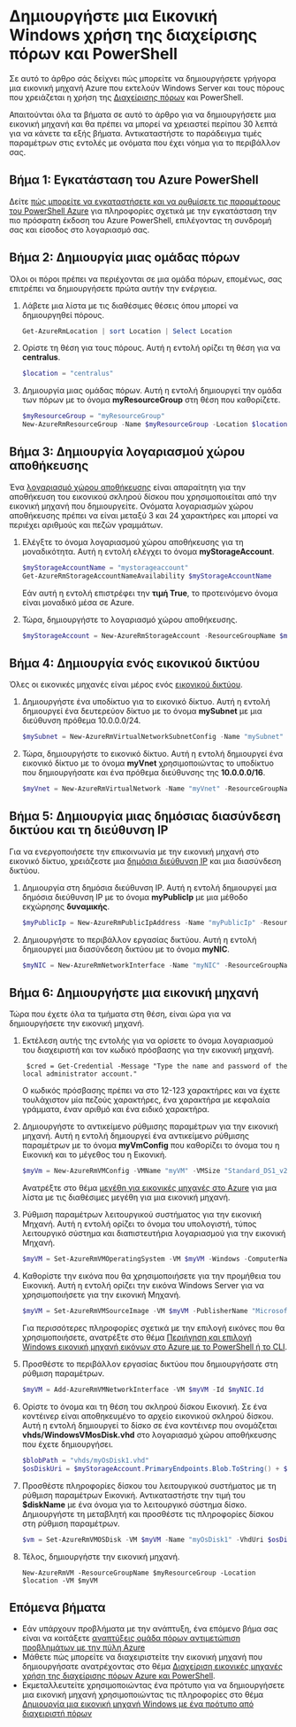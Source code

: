 <properties
    pageTitle="Δημιουργήστε μια Εικονική Azure χρησιμοποιώντας το PowerShell | Microsoft Azure"
    description="Χρήση του PowerShell Azure και διαχείριση πόρων Azure για να δημιουργήσετε εύκολα μια νέα Εικονική εκτελούν τον Windows Server."
    services="virtual-machines-windows"
    documentationCenter=""
    authors="davidmu1"
    manager="timlt"
    editor=""
    tags="azure-resource-manager"/>

<tags
    ms.service="virtual-machines-windows"
    ms.workload="na"
    ms.tgt_pltfrm="na"
    ms.devlang="na"
    ms.topic="get-started-article"
    ms.date="10/21/2016"
    ms.author="davidmu"/>

# <a name="create-a-windows-vm-using-resource-manager-and-powershell"></a>Δημιουργήστε μια Εικονική Windows χρήση της διαχείρισης πόρων και PowerShell

Σε αυτό το άρθρο σάς δείχνει πώς μπορείτε να δημιουργήσετε γρήγορα μια εικονική μηχανή Azure που εκτελούν Windows Server και τους πόρους που χρειάζεται η χρήση της [Διαχείρισης πόρων](../azure-resource-manager/resource-group-overview.md) και PowerShell. 

Απαιτούνται όλα τα βήματα σε αυτό το άρθρο για να δημιουργήσετε μια εικονική μηχανή και θα πρέπει να μπορεί να χρειαστεί περίπου 30 λεπτά για να κάνετε τα εξής βήματα. Αντικαταστήστε το παράδειγμα τιμές παραμέτρων στις εντολές με ονόματα που έχει νόημα για το περιβάλλον σας.

## <a name="step-1-install-azure-powershell"></a>Βήμα 1: Εγκατάσταση του Azure PowerShell

Δείτε [πώς μπορείτε να εγκαταστήσετε και να ρυθμίσετε τις παραμέτρους του PowerShell Azure](../powershell-install-configure.md) για πληροφορίες σχετικά με την εγκατάσταση την πιο πρόσφατη έκδοση του Azure PowerShell, επιλέγοντας τη συνδρομή σας και είσοδος στο λογαριασμό σας.
        
## <a name="step-2-create-a-resource-group"></a>Βήμα 2: Δημιουργία μιας ομάδας πόρων

Όλοι οι πόροι πρέπει να περιέχονται σε μια ομάδα πόρων, επομένως, σας επιτρέπει να δημιουργήσετε πρώτα αυτήν την ενέργεια.  

1. Λάβετε μια λίστα με τις διαθέσιμες θέσεις όπου μπορεί να δημιουργηθεί πόρους.

    ```powershell
    Get-AzureRmLocation | sort Location | Select Location
    ```

2. Ορίστε τη θέση για τους πόρους. Αυτή η εντολή ορίζει τη θέση για να **centralus**.

    ```powershell
    $location = "centralus"
    ```
    
3. Δημιουργία μιας ομάδας πόρων. Αυτή η εντολή δημιουργεί την ομάδα των πόρων με το όνομα **myResourceGroup** στη θέση που καθορίζετε.

    ```powershell
    $myResourceGroup = "myResourceGroup"
    New-AzureRmResourceGroup -Name $myResourceGroup -Location $location
    ```
    
## <a name="step-3-create-a-storage-account"></a>Βήμα 3: Δημιουργία λογαριασμού χώρου αποθήκευσης

Ένα [λογαριασμό χώρου αποθήκευσης](../storage/storage-introduction.md) είναι απαραίτητη για την αποθήκευση του εικονικού σκληρού δίσκου που χρησιμοποιείται από την εικονική μηχανή που δημιουργείτε. Ονόματα λογαριασμών χώρου αποθήκευσης πρέπει να είναι μεταξύ 3 και 24 χαρακτήρες και μπορεί να περιέχει αριθμούς και πεζών γραμμάτων.

1. Ελέγξτε το όνομα λογαριασμού χώρου αποθήκευσης για τη μοναδικότητα. Αυτή η εντολή ελέγχει το όνομα **myStorageAccount**.

    ```powershell
    $myStorageAccountName = "mystorageaccount"
    Get-AzureRmStorageAccountNameAvailability $myStorageAccountName
    ```
    
    Εάν αυτή η εντολή επιστρέφει την **τιμή True**, το προτεινόμενο όνομα είναι μοναδικό μέσα σε Azure. 
    
2. Τώρα, δημιουργήστε το λογαριασμό χώρου αποθήκευσης.
    
    ```powershell    
    $myStorageAccount = New-AzureRmStorageAccount -ResourceGroupName $myResourceGroup -Name $myStorageAccountName -SkuName "Standard_LRS" -Kind "Storage" -Location $location
    ```
    
## <a name="step-4-create-a-virtual-network"></a>Βήμα 4: Δημιουργία ενός εικονικού δικτύου

Όλες οι εικονικές μηχανές είναι μέρος ενός [εικονικού δικτύου](../virtual-network/virtual-networks-overview.md).

1. Δημιουργήστε ένα υποδίκτυο για το εικονικό δίκτυο. Αυτή η εντολή δημιουργεί ένα δευτερεύον δίκτυο με το όνομα **mySubnet** με μια διεύθυνση πρόθεμα 10.0.0.0/24.
        
    ```powershell
    $mySubnet = New-AzureRmVirtualNetworkSubnetConfig -Name "mySubnet" -AddressPrefix 10.0.0.0/24
    ```
    
2. Τώρα, δημιουργήστε το εικονικό δίκτυο. Αυτή η εντολή δημιουργεί ένα εικονικό δίκτυο με το όνομα **myVnet** χρησιμοποιώντας το υποδίκτυο που δημιουργήσατε και ένα πρόθεμα διεύθυνσης της **10.0.0.0/16**.

    ```powershell
    $myVnet = New-AzureRmVirtualNetwork -Name "myVnet" -ResourceGroupName $myResourceGroup -Location $location -AddressPrefix 10.0.0.0/16 -Subnet $mySubnet
    ```
        
## <a name="step-5-create-a-public-ip-address-and-network-interface"></a>Βήμα 5: Δημιουργία μιας δημόσιας διασύνδεση δικτύου και τη διεύθυνση IP

Για να ενεργοποιήσετε την επικοινωνία με την εικονική μηχανή στο εικονικό δίκτυο, χρειάζεστε μια [δημόσια διεύθυνση IP](../virtual-network/virtual-network-ip-addresses-overview-arm.md) και μια διασύνδεση δικτύου.

1. Δημιουργία στη δημόσια διεύθυνση IP. Αυτή η εντολή δημιουργεί μια δημόσια διεύθυνση IP με το όνομα **myPublicIp** με μια μέθοδο εκχώρησης **δυναμικής**.
 
    ```powershell
    $myPublicIp = New-AzureRmPublicIpAddress -Name "myPublicIp" -ResourceGroupName $myResourceGroup -Location $location -AllocationMethod Dynamic
    ```
        
2. Δημιουργήστε το περιβάλλον εργασίας δικτύου. Αυτή η εντολή δημιουργεί μια διασύνδεση δικτύου με το όνομα **myNIC**.

    ```powershell
    $myNIC = New-AzureRmNetworkInterface -Name "myNIC" -ResourceGroupName $myResourceGroup -Location $location -SubnetId $myVnet.Subnets[0].Id -PublicIpAddressId $myPublicIp.Id
    ```
       
## <a name="step-6-create-a-virtual-machine"></a>Βήμα 6: Δημιουργήστε μια εικονική μηχανή

Τώρα που έχετε όλα τα τμήματα στη θέση, είναι ώρα για να δημιουργήσετε την εικονική μηχανή.

1. Εκτέλεση αυτής της εντολής για να ορίσετε το όνομα λογαριασμού του διαχειριστή και τον κωδικό πρόσβασης για την εικονική μηχανή.

        $cred = Get-Credential -Message "Type the name and password of the local administrator account."
        
    Ο κωδικός πρόσβασης πρέπει να στο 12-123 χαρακτήρες και να έχετε τουλάχιστον μία πεζούς χαρακτήρες, ένα χαρακτήρα με κεφαλαία γράμματα, έναν αριθμό και ένα ειδικό χαρακτήρα. 
        
2. Δημιουργήστε το αντικείμενο ρύθμισης παραμέτρων για την εικονική μηχανή. Αυτή η εντολή δημιουργεί ένα αντικείμενο ρύθμισης παραμέτρων με το όνομα **myVmConfig** που καθορίζει το όνομα του η Εικονική και το μέγεθος του η Εικονική.

    ```powershell
    $myVm = New-AzureRmVMConfig -VMName "myVM" -VMSize "Standard_DS1_v2"
    ```
     
    Ανατρέξτε στο θέμα [μεγέθη για εικονικές μηχανές στο Azure](virtual-machines-windows-sizes.md) για μια λίστα με τις διαθέσιμες μεγέθη για μια εικονική μηχανή.
    
3. Ρύθμιση παραμέτρων λειτουργικού συστήματος για την εικονική Μηχανή. Αυτή η εντολή ορίζει το όνομα του υπολογιστή, τύπος λειτουργικό σύστημα και διαπιστευτήρια λογαριασμού για την εικονική Μηχανή.

    ```powershell
    $myVM = Set-AzureRmVMOperatingSystem -VM $myVM -Windows -ComputerName "myVM" -Credential $cred -ProvisionVMAgent -EnableAutoUpdate
    ```
    
4. Καθορίστε την εικόνα που θα χρησιμοποιήσετε για την προμήθεια του Εικονική. Αυτή η εντολή ορίζει την εικόνα Windows Server για να χρησιμοποιήσετε για την εικονική Μηχανή. 

    ```powershell
    $myVM = Set-AzureRmVMSourceImage -VM $myVM -PublisherName "MicrosoftWindowsServer" -Offer "WindowsServer" -Skus "2012-R2-Datacenter" -Version "latest"
    ```
        
    Για περισσότερες πληροφορίες σχετικά με την επιλογή εικόνες που θα χρησιμοποιήσετε, ανατρέξτε στο θέμα [Περιήγηση και επιλογή Windows εικονική μηχανή εικόνων στο Azure με το PowerShell ή το CLI](virtual-machines-windows-cli-ps-findimage.md).
        
5. Προσθέστε το περιβάλλον εργασίας δικτύου που δημιουργήσατε στη ρύθμιση παραμέτρων.

    ```powershell
    $myVM = Add-AzureRmVMNetworkInterface -VM $myVM -Id $myNIC.Id
    ```
        
6. Ορίστε το όνομα και τη θέση του σκληρού δίσκου Εικονική. Σε ένα κοντέινερ είναι αποθηκευμένο το αρχείο εικονικού σκληρού δίσκου. Αυτή η εντολή δημιουργεί το δίσκο σε ένα κοντέινερ που ονομάζεται **vhds/WindowsVMosDisk.vhd** στο λογαριασμό χώρου αποθήκευσης που έχετε δημιουργήσει.

    ```powershell
    $blobPath = "vhds/myOsDisk1.vhd"
    $osDiskUri = $myStorageAccount.PrimaryEndpoints.Blob.ToString() + $blobPath
    ```
        
7. Προσθέστε πληροφορίες δίσκου του λειτουργικού συστήματος με τη ρύθμιση παραμέτρων Εικονική. Αντικαταστήστε την τιμή του **$diskName** με ένα όνομα για το λειτουργικό σύστημα δίσκο. Δημιουργήστε τη μεταβλητή και προσθέστε τις πληροφορίες δίσκου στη ρύθμιση παραμέτρων.
    
    ```powershell
    $vm = Set-AzureRmVMOSDisk -VM $myVM -Name "myOsDisk1" -VhdUri $osDiskUri -CreateOption fromImage
    ```
        
8. Τέλος, δημιουργήστε την εικονική μηχανή.

    ```
    New-AzureRmVM -ResourceGroupName $myResourceGroup -Location $location -VM $myVM
    ```
                                  
## <a name="next-steps"></a>Επόμενα βήματα

- Εάν υπάρχουν προβλήματα με την ανάπτυξη, ένα επόμενο βήμα σας είναι να κοιτάξετε [αναπτύξεις ομάδα πόρων αντιμετώπιση προβλημάτων με την πύλη Azure](../resource-manager-troubleshoot-deployments-portal.md)
- Μάθετε πώς μπορείτε να διαχειριστείτε την εικονική μηχανή που δημιουργήσατε ανατρέχοντας στο θέμα [Διαχείριση εικονικές μηχανές χρήση της διαχείρισης πόρων Azure και PowerShell](virtual-machines-windows-ps-manage.md).
- Εκμεταλλευτείτε χρησιμοποιώντας ένα πρότυπο για να δημιουργήσετε μια εικονική μηχανή χρησιμοποιώντας τις πληροφορίες στο θέμα [Δημιουργία μια εικονική μηχανή Windows με ένα πρότυπο από διαχειριστή πόρων](virtual-machines-windows-ps-template.md)

